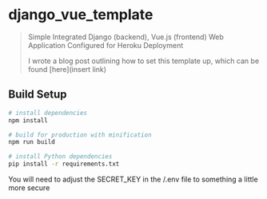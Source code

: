 # django_vue_template

> Simple Integrated Django (backend), Vue.js (frontend) Web Application Configured for Heroku Deployment
> 
> I wrote a blog post outlining how to set this template up, which can be found [here](insert link)


## Build Setup

``` bash
# install dependencies
npm install

# build for production with minification
npm run build

# install Python dependencies
pip install -r requirements.txt
```
You will need to adjust the SECRET_KEY in the /.env file to something a little more secure
